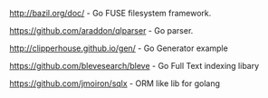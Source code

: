 


http://bazil.org/doc/ - Go FUSE filesystem framework.

https://github.com/araddon/qlparser - Go parser. 

http://clipperhouse.github.io/gen/ - Go Generator example


https://github.com/blevesearch/bleve - Go Full Text indexing libary 


https://github.com/jmoiron/sqlx - ORM like lib for golang
